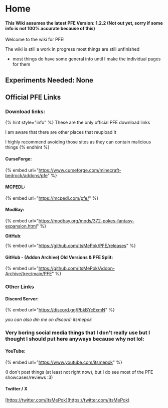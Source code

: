 # Home

#### This Wiki assumes the latest PFE Version: 1.2.2 (Not out yet, sorry if some info is not 100% accurate because of this)



Welcome to the wiki for PFE!

The wiki is still a work in progress most things are still unfinished

* most things do have some general info until I make the individual pages for them

## Experiments Needed: None

## Official PFE Links

### Download links:

{% hint style="info" %}
These are the only official PFE download links

I am aware that there are other places that reupload it

I highly recommend avoiding those sites as they can contain malicious things
{% endhint %}

#### CurseForge:

{% embed url="https://www.curseforge.com/minecraft-bedrock/addons/pfe" %}

#### MCPEDL:

{% embed url="https://mcpedl.com/pfe/" %}

#### ModBay:

{% embed url="https://modbay.org/mods/372-pokes-fantasy-expansion.html" %}

**GitHub**:

{% embed url="https://github.com/ItsMePok/PFE/releases" %}

#### GitHub - (Addon Archive) Old Versions & PFE Split:

{% embed url="https://github.com/ItsMePok/Addon-Archive/tree/main/PFE" %}

### Other Links

#### Discord Server:

{% embed url="https://discord.gg/PbkBYcExmN" %}

_you can also dm me on discord: itsmepok_



### Very boring social media things that I don't really use but I thought I should put here anyways because why not lol:

#### YouTube:

{% embed url="https://www.youtube.com/itsmepok" %}

(I don't post things (at least not right now), but I do see most of the PFE showcases/reviews :3)

#### Twitter / X&#x20;

[https://twitter.com/ItsMePok](https://twitter.com/ItsMePok)
